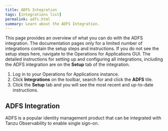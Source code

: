```yaml
---
title: ADFS Integration
tags: [integrations list]
permalink: adfs.html
summary: Learn about the ADFS Integration.
---
```


This page provides an overview of what you can do with the ADFS integration. The documentation pages only for a limited number of integrations contain the setup steps and instructions. If you do not see the setup steps here, navigate to the Operations for Applications GUI. The detailed instructions for setting up and configuring all integrations, including the ADFS integration are on the **Setup** tab of the integration.

1. Log in to your Operations for Applications instance. 
2. Click **Integrations** on the toolbar, search for and click the **ADFS** tile. 
3. Click the **Setup** tab and you will see the most recent and up-to-date instructions.

## ADFS Integration

ADFS is a popular identity management product that can be integrated with Tanzu Observability to enable single sign-on.




